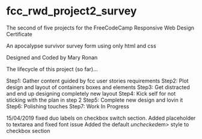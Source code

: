 # fcc_rwd_project2_survey
The second of five projects for the FreeCodeCamp Responsive Web Design Certificate

An apocalypse survivor survey form using only html and css

Designed and Coded by Mary Ronan


The lifecycle of this project (so far)...

Step1: Gather content guided by fcc user stories requirements
Step2: Plot design and layout of containers boxes and elements
Step3: Get distracted and end up designing completely new layout
Step4: Kick self for not sticking with the plan in step 2
Step5: Complete new design and lovin it
Step6: Polishing touches
Step7: Work In Progress


15/04/2019
fixed duo labels on checkbox switch section.
Added placeholder to textarea and fixed font issue
Added the default <em>unchecked</em>em> style to checkbox section
